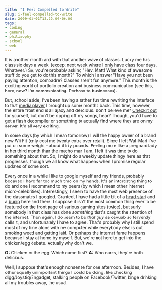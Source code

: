 ```yaml
---
title: "I Feel Compelled to Write"
slug: i-feel-compelled-to-write
date: 2009-02-02T12:35:04-06:00
tags:
- coding
- general
- philisophy
- school
- web
---
```

It is another month and with that another wave of classes. Lucky me has class six days a week! (except next week where I only have class four days. Whatever.) So, you're probably asking "Hey, Matt! What kind of awesome stuff do you get to do this month?" To which I answer "Have you not been paying attention, compadre? Classes aren't fun anymore." This month is the exciting world of portfolio creation and business communication (see this, here, now? I'm communicating. Perhaps to businesses).

But, school aside, I've been having a rather fun time rewriting the interface to that [media player](http://www.dxprog.com/entry/building-a-web-based-media-player---part-1) I brought up some months back. This time, however, the entire front end is all ajaxy and delicious. Don't believe me? [Check it out](http://dxprog.dyndns.org/Music) for yourself, but don't be ripping off my songs, hear? Though, you'd have to get a flash decompiler or something to actually find where they are on my server. It's all very exciting.

In some days (by which I mean tomorrow) I will the happy owner of a brand new Wii Fit (only cost me twenty extra over retail). Since I left Wal-Mart I've put on some weight - about thirty pounds. Feeling more like a pregnant lady in her third month than the macho man I am, I felt it was time to do something about that. So, I might do a weekly update thingy here as that progresses, though we all know what happens when I promise regular updates of some sort.

Every once in a while I like to google myself and my friends, probably because I have far too much time on my hands. It's an interesting thing to do and one I recommend to my peers (by which I mean other internet micro-celebrities). Interestingly, I seem to have the most web presence of the classmates I googled. Granted, I have had a little bit of a [head start](http://youngprogrammers.net) and a [bump](http://www.youtube.com/watch?v=UvOAW-KZqCo#t=8m24s) here and there. I suppose it isn't the most common thing ever to be featured on the front page of various gaming sites (twice), but surly somebody in that class has done _something_ that's caught the attention of the internet. Then again, I do seem to be _that guy_ as devusb so fervently calls it, and unfortunately I have to agree. That's probably why I still spend most of my time alone with my computer while everybody else is out smoking weed and getting laid. Or perhaps the internet fame happens because I stay at home by myself. But, we're not here to get into the chicken/egg debate. Actually why don't we.

**Q:** Chicken or the egg. Which came first?
**A:** Who cares, they're both delicious.

Well, I suppose that's enough nonsense for one afternoon. Besides, I have other equally unimportant things I could be doing, like checking digg/Joystiq/Engadget, stalking people on Facebook/Twitter, binge drinking all my troubles away, the usual.
